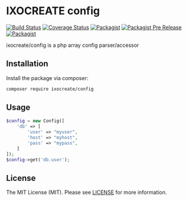 # IXOCREATE config

[![Build Status](https://travis-ci.com/ixocreate/config.svg?branch=master)](https://travis-ci.com/ixocreate/config)
[![Coverage Status](https://coveralls.io/repos/github/ixocreate/config/badge.svg?branch=master)](https://coveralls.io/github/ixocreate/config?branch=master)
[![Packagist](https://img.shields.io/packagist/v/ixocreate/config.svg)](https://packagist.org/packages/ixocreate/config)
[![Packagist Pre Release](https://img.shields.io/packagist/vpre/ixocreate/config.svg)](https://packagist.org/packages/ixocreate/config)
[![Packagist](https://img.shields.io/packagist/l/ixocreate/config.svg)](https://packagist.org/packages/ixocreate/config)

ixocreate/config is a php array config parser/accessor

## Installation

Install the package via composer:

```sh
composer require ixocreate/config
```

## Usage

```php
$config = new Config([
    'db' => [
        'user' => "myuser",
        'host' => "myhost",
        'pass' => "mypass",
    ]
]);
$config->get('db.user');

```

## License

The MIT License (MIT). Please see [LICENSE](LICENSE) for more information.
